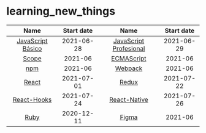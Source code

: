 # learning_new_things
| Name  | Start date  | Name  | Start date  |
| :---: | :---: | :---: | :---: |
| [JavaScript Básico](basic-javascript/notes.md) | 2021-06-28 | [JavaScript Profesional](profesional-javascript/notes.md) | 2021-06-29 |
| [Scope](scope/notes.md) | 2021-06 | [ECMAScript](ECMAScript/notes.ms) | 2021-06 |
| [npm](npm/notes.md) | 2021-06 | [Webpack](webpack/notes.md) | 2021-06 |
| [React](react/notes.md) | 2021-07-01 | [Redux](redux/notes.md) | 2021-07-22 |
| [React-Hooks](react-hooks/notes.md) | 2021-07-24 | [React-Native](https://gtzambranop.notion.site/React-Native-ce9a0f0f74f2420599d5729e24bf171d) | 2021-07-26 |
| [Ruby](ruby/information.md) | 2020-12-11 | [Figma](figma/information.md) | 2021-06 |